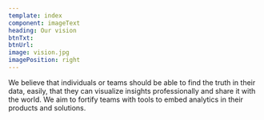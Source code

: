 ```yaml
---
template: index
component: imageText
heading: Our vision
btnTxt: 
btnUrl: 
image: vision.jpg
imagePosition: right
---
```


We believe that individuals or teams should be able to find the truth in their data, easily, that 
they can visualize insights professionally and share it with the world. We aim to fortify teams with 
tools to embed analytics in their products and solutions.
